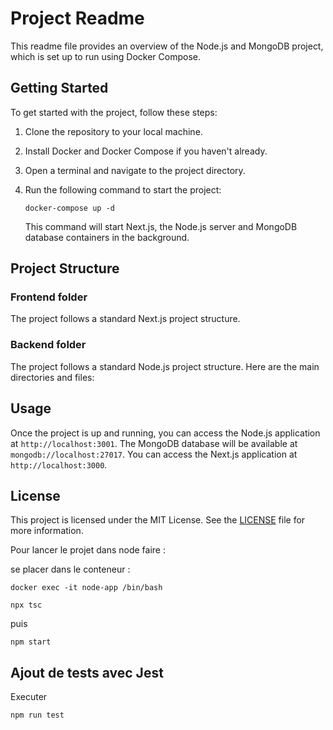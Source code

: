 # Project Readme

This readme file provides an overview of the Node.js and MongoDB project, which is set up to run using Docker Compose.

## Getting Started

To get started with the project, follow these steps:

1. Clone the repository to your local machine.
2. Install Docker and Docker Compose if you haven't already.
3. Open a terminal and navigate to the project directory.
4. Run the following command to start the project:

   ```
   docker-compose up -d
   ```

   This command will start Next.js, the Node.js server and MongoDB database containers in the background.

## Project Structure

### Frontend folder

The project follows a standard Next.js project structure.

### Backend folder

The project follows a standard Node.js project structure. Here are the main directories and files:

## Usage

Once the project is up and running, you can access the Node.js application at `http://localhost:3001`. The MongoDB database will be available at `mongodb://localhost:27017`.
You can access the Next.js application at `http://localhost:3000`.

## License

This project is licensed under the MIT License. See the [LICENSE](./LICENSE) file for more information.

Pour lancer le projet dans node faire :

se placer dans le conteneur :

```
docker exec -it node-app /bin/bash
```

```
npx tsc
```

puis

```
npm start
```

## Ajout de tests avec Jest

Executer

```
npm run test
```
